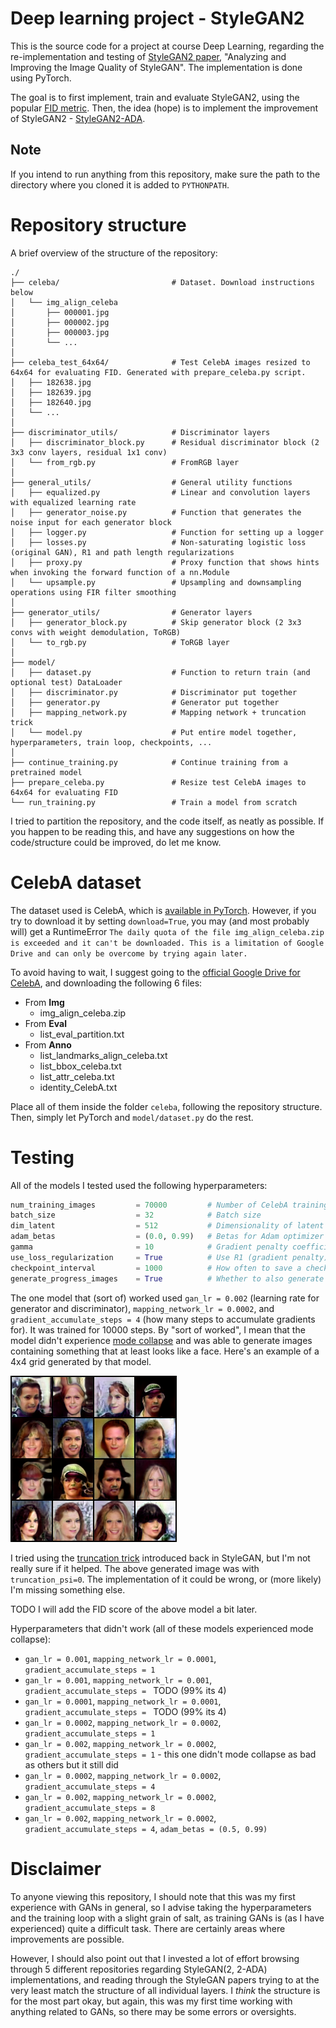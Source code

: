 # Deep learning project - StyleGAN2

This is the source code for a project at course Deep Learning, regarding the re-implementation and testing of [StyleGAN2 paper](https://arxiv.org/abs/1912.04958), "Analyzing and Improving the Image Quality of StyleGAN". The implementation is done using PyTorch.

The goal is to first implement, train and evaluate StyleGAN2, using the popular [FID metric](https://github.com/mseitzer/pytorch-fid). Then, the idea (hope) is to implement the improvement of StyleGAN2 - [StyleGAN2-ADA](https://arxiv.org/pdf/2006.06676.pdf).

## Note

If you intend to run anything from this repository, make sure the path to the directory where you cloned it is added to `PYTHONPATH`.



# Repository structure

A brief overview of the structure of the repository:

```
./
├── celeba/                         # Dataset. Download instructions below
│   └── img_align_celeba
│       ├── 000001.jpg
│       ├── 000002.jpg
│       ├── 000003.jpg
│       └── ...
│
├── celeba_test_64x64/              # Test CelebA images resized to 64x64 for evaluating FID. Generated with prepare_celeba.py script.
│   ├── 182638.jpg
│   ├── 182639.jpg
│   ├── 182640.jpg
│   └── ...
│
├── discriminator_utils/            # Discriminator layers
│   ├── discriminator_block.py      # Residual discriminator block (2 3x3 conv layers, residual 1x1 conv)
│   └── from_rgb.py                 # FromRGB layer
│
├── general_utils/                  # General utility functions
│   ├── equalized.py                # Linear and convolution layers with equalized learning rate
│   ├── generator_noise.py          # Function that generates the noise input for each generator block
│   ├── logger.py                   # Function for setting up a logger
│   ├── losses.py                   # Non-saturating logistic loss (original GAN), R1 and path length regularizations
│   ├── proxy.py                    # Proxy function that shows hints when invoking the forward function of a nn.Module
│   └── upsample.py                 # Upsampling and downsampling operations using FIR filter smoothing
│
├── generator_utils/                # Generator layers
│   ├── generator_block.py          # Skip generator block (2 3x3 convs with weight demodulation, ToRGB)
│   └── to_rgb.py                   # ToRGB layer
│
├── model/
│   ├── dataset.py                  # Function to return train (and optional test) DataLoader
│   ├── discriminator.py            # Discriminator put together
│   ├── generator.py                # Generator put together
│   ├── mapping_network.py          # Mapping network + truncation trick
│   └── model.py                    # Put entire model together, hyperparameters, train loop, checkpoints, ...
│
├── continue_training.py            # Continue training from a pretrained model
├── prepare_celeba.py               # Resize test CelebA images to 64x64 for evaluating FID
└── run_training.py                 # Train a model from scratch
```

I tried to partition the repository, and the code itself, as neatly as possible. If you happen to be reading this, and have any suggestions on how the code/structure could be improved, do let me know.




# CelebA dataset

The dataset used is CelebA, which is [available in PyTorch](https://pytorch.org/vision/main/generated/torchvision.datasets.CelebA.html). However, if you try to download it by setting `download=True`, you may (and most probably will) get a RuntimeError `The daily quota of the file img_align_celeba.zip is exceeded and it can't be downloaded. This is a limitation of Google Drive and can only be overcome by trying again later.`

To avoid having to wait, I suggest going to the [official Google Drive for CelebA](https://drive.google.com/drive/folders/0B7EVK8r0v71pWEZsZE9oNnFzTm8?resourcekey=0-5BR16BdXnb8hVj6CNHKzLg), and downloading the following 6 files:
- From **Img**
  - img_align_celeba.zip
- From **Eval**
  - list_eval_partition.txt
- From **Anno**
  - list_landmarks_align_celeba.txt
  - list_bbox_celeba.txt
  - list_attr_celeba.txt
  - identity_CelebA.txt

Place all of them inside the folder `celeba`, following the repository structure. Then, simply let PyTorch and `model/dataset.py` do the rest.



# Testing

All of the models I tested used the following hyperparameters:
```python
num_training_images         = 70000         # Number of CelebA training images
batch_size                  = 32            # Batch size
dim_latent                  = 512           # Dimensionality of latent variables `z` and `w`
adam_betas                  = (0.0, 0.99)   # Betas for Adam optimizer
gamma                       = 10            # Gradient penalty coefficient gamma
use_loss_regularization     = True          # Use R1 (gradient penalty) and path length regularization
checkpoint_interval         = 1000          # How often to save a checkpoint
generate_progress_images    = True          # Whether to also generate some images every `checkpoint_interval` steps
```

The one model that (sort of) worked used `gan_lr = 0.002` (learning rate for generator and discriminator), `mapping_network_lr = 0.0002`, and `gradient_accumulate_steps = 4` (how many steps to accumulate gradients for). It was trained for 10000 steps. By "sort of worked", I mean that the model didn't experience [mode collapse](https://github.com/lucidrains/stylegan2-pytorch/issues/183) and was able to generate images containing something that at least looks like a face. Here's an example of a 4x4 grid generated by that model.

![oh noes](images/stylegan2-3idx-10000steps-0trunc.png)

I tried using the [truncation trick](https://github.com/NVlabs/stylegan3/issues/76) introduced back in StyleGAN, but I'm not really sure if it helped. The above generated image was with `truncation_psi=0`. The implementation of it could be wrong, or (more likely) I'm missing something else.

TODO I will add the FID score of the above model a bit later. 

Hyperparameters that didn't work (all of these models experienced mode collapse):
- `gan_lr = 0.001`, `mapping_network_lr = 0.0001`, `gradient_accumulate_steps = 1`
- `gan_lr = 0.001`, `mapping_network_lr = 0.001`, `gradient_accumulate_steps = ` TODO (99% its 4)
- `gan_lr = 0.0001`, `mapping_network_lr = 0.0001`, `gradient_accumulate_steps = ` TODO (99% its 4)
- `gan_lr = 0.0002`, `mapping_network_lr = 0.0002`, `gradient_accumulate_steps = 1`
- `gan_lr = 0.002`, `mapping_network_lr = 0.0002`, `gradient_accumulate_steps = 1` - this one didn't mode collapse as bad as others but it still did 
- `gan_lr = 0.0002`, `mapping_network_lr = 0.0002`, `gradient_accumulate_steps = 4`
- `gan_lr = 0.002`, `mapping_network_lr = 0.0002`, `gradient_accumulate_steps = 8`
- `gan_lr = 0.002`, `mapping_network_lr = 0.0002`, `gradient_accumulate_steps = 4`, `adam_betas = (0.5, 0.99)`



# Disclaimer

To anyone viewing this repository, I should note that this was my first experience with GANs in general, so I advise taking the hyperparameters and the training loop with a slight grain of salt, as training GANs is (as I have experienced) quite a difficult task. There are certainly areas where improvements are possible. 

However, I should also point out that I invested a lot of effort browsing through 5 different repositories regarding StyleGAN(2, 2-ADA) implementations, and reading through the StyleGAN papers trying to at the very least match the structure of all individual layers. I *think* the structure is for the most part okay, but again, this was my first time working with anything related to GANs, so there may be some errors or oversights.